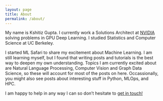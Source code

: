 ```yaml
---
layout: page
title: About
permalink: /about/
---
```


My name is Kshitiz Gupta. I currently work a Solutions Architect at [NVIDIA](https://www.nvidia.com/en-in/ai-data-science/) solving problems in GPU Deep Learning. I studied Statistics and Computer Science at UC Berkeley.

I started ML Safari to share my excitement about Machine Learning. I am still learning myself, but I found that writing posts and tutorials is the best way to deepen my own understanding. Topics I am currently excited about are Natural Language Processing, Computer Vision and Graph Data Science, so these will account for most of the posts on here. Occassionally, you might also see posts about interesting stuff in Python, MLOps, and HPC.

I am happy to help in any way I can so don’t hesitate to [get in touch!](mailto:kshtzgupta1997@gmail.com)
